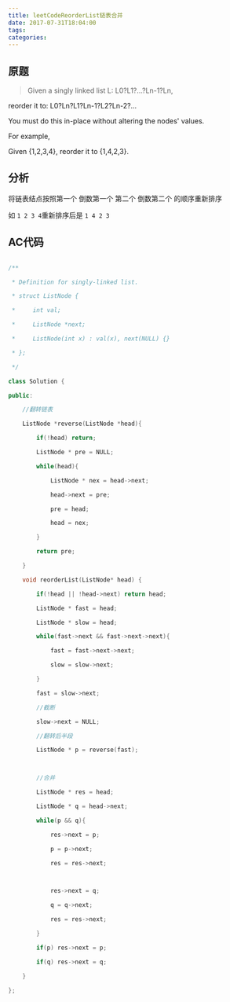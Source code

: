```yaml
---
title: leetCodeReorderList链表合并
date: 2017-07-31T18:04:00
tags:
categories:
---
```


## 原题
>Given a singly linked list L: L0?L1?…?Ln-1?Ln,
reorder it to: L0?Ln?L1?Ln-1?L2?Ln-2?…
You must do this in-place without altering the nodes' values.
For example,
Given {1,2,3,4}, reorder it to {1,4,2,3}.

## 分析
将链表结点按照第一个 倒数第一个 第二个 倒数第二个 的顺序重新排序

如 `1 2 3 4`重新排序后是 `1 4 2 3`

## AC代码

```cpp
/**
 * Definition for singly-linked list.
 * struct ListNode {
 *     int val;
 *     ListNode *next;
 *     ListNode(int x) : val(x), next(NULL) {}
 * };
 */
class Solution {
public:
    //翻转链表
    ListNode *reverse(ListNode *head){
        if(!head) return;
        ListNode * pre = NULL;
        while(head){
            ListNode * nex = head->next;
            head->next = pre;
            pre = head;
            head = nex;
        }
        return pre;
    }
    void reorderList(ListNode* head) {
        if(!head || !head->next) return head;
        ListNode * fast = head;
        ListNode * slow = head;
        while(fast->next && fast->next->next){
            fast = fast->next->next;
            slow = slow->next;
        }
        fast = slow->next;
        //截断
        slow->next = NULL;
        //翻转后半段
        ListNode * p = reverse(fast);

        //合并
        ListNode * res = head;
        ListNode * q = head->next;
        while(p && q){
            res->next = p;
            p = p->next;
            res = res->next;

            res->next = q;
            q = q->next;
            res = res->next;
        }
        if(p) res->next = p;
        if(q) res->next = q;
    }
};
```
    